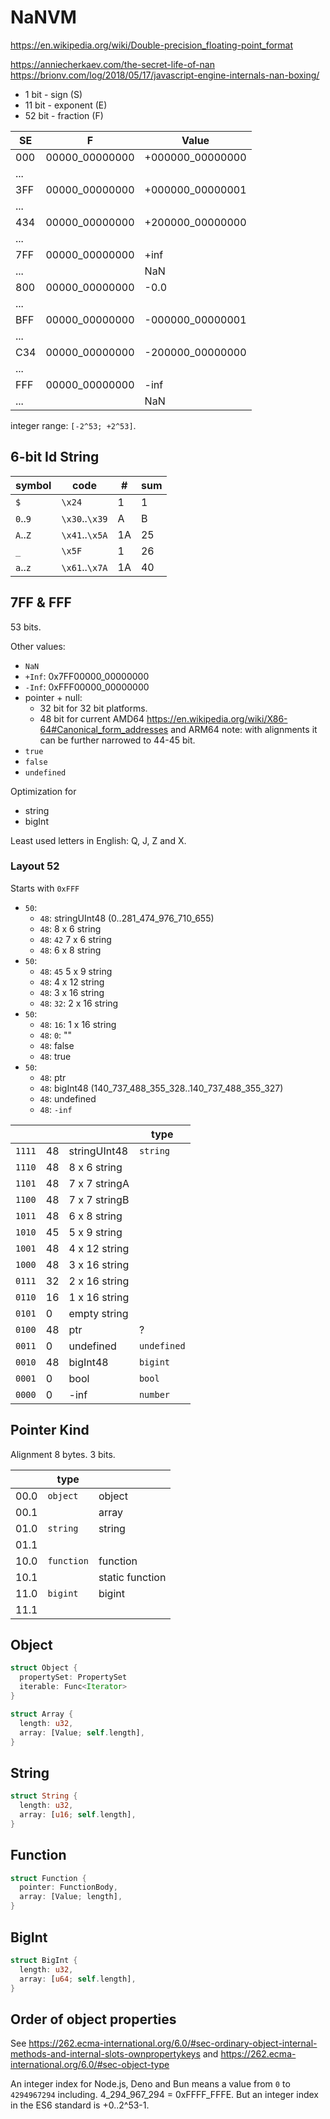 # NaNVM

https://en.wikipedia.org/wiki/Double-precision_floating-point_format

https://anniecherkaev.com/the-secret-life-of-nan
https://brionv.com/log/2018/05/17/javascript-engine-internals-nan-boxing/


- 1 bit - sign (S)
- 11 bit - exponent (E)
- 52 bit - fraction (F)

|SE |F             |Value           |
|---|--------------|----------------|
|000|00000_00000000|+000000_00000000|
|...|              |                |
|3FF|00000_00000000|+000000_00000001|
|...|              |                |
|434|00000_00000000|+200000_00000000|
|...|              |                |
|7FF|00000_00000000|+inf            |
|...|              |NaN             |
|800|00000_00000000|-0.0            |
|...|              |                |
|BFF|00000_00000000|-000000_00000001|
|...|              |                |
|C34|00000_00000000|-200000_00000000|
|...|              |                |
|FFF|00000_00000000|-inf            |
|...|              |NaN             |

integer range: `[-2^53; +2^53]`.

## 6-bit Id String

|symbol  |code          |# |sum|
|--------|--------------|--|---|
|`$`     |`\x24`        | 1|  1|
|`0`..`9`|`\x30`..`\x39`| A|  B|
|`A`..`Z`|`\x41`..`\x5A`|1A| 25|
|`_`     |`\x5F`        | 1| 26|
|`a`..`z`|`\x61`..`\x7A`|1A| 40|

## 7FF & FFF

53 bits.

Other values:

- `NaN`
- `+Inf`: 0x7FF00000_00000000
- `-Inf`: 0xFFF00000_00000000
- pointer + null:
  - 32 bit for 32 bit platforms.
  - 48 bit for current AMD64 https://en.wikipedia.org/wiki/X86-64#Canonical_form_addresses and ARM64
    note: with alignments it can be further narrowed to 44-45 bit.
- `true`
- `false`
- `undefined`

Optimization for
- string
- bigInt

Least used letters in English: Q, J, Z and X.

### Layout 52

Starts with `0xFFF`

- `50`:
  - `48`: stringUInt48 (0..281_474_976_710_655)
  - `48`: 8 x 6 string
  - `48`: `42` 7 x 6 string
  - `48`: 6 x 8 string
- `50`:
  - `48`: `45` 5 x 9 string
  - `48`: 4 x 12 string
  - `48`: 3 x 16 string
  - `48`: `32`: 2 x 16 string
- `50`:
  - `48`: `16`: 1 x 16 string
  - `48`: `0`: ""
  - `48`: false
  - `48`: true
- `50`:
  - `48`: ptr
  - `48`: bigInt48 (140_737_488_355_328..140_737_488_355_327)
  - `48`: undefined
  - `48`: `-inf`

|      |  |             |type       |
|------|--|-------------|-----------|
|`1111`|48|stringUInt48 |`string`   |
|`1110`|48|8 x 6 string |           |
|`1101`|48|7 x 7 stringA|           |
|`1100`|48|7 x 7 stringB|           |
|`1011`|48|6 x 8 string |           |
|`1010`|45|5 x 9 string |           |
|`1001`|48|4 x 12 string|           |
|`1000`|48|3 x 16 string|           |
|`0111`|32|2 x 16 string|           |
|`0110`|16|1 x 16 string|           |
|`0101`| 0|empty string |           |
|`0100`|48|ptr          |?          |
|`0011`| 0|undefined    |`undefined`|
|`0010`|48|bigInt48     |`bigint`   |
|`0001`| 0|bool         |`bool`     |
|`0000`| 0|-inf         |`number`   |

## Pointer Kind

Alignment 8 bytes. 3 bits.

|    |type      |               |
|----|----------|---------------|
|00.0|`object`  |object         |
|00.1|          |array          |
|01.0|`string`  |string         |
|01.1|          |               |
|10.0|`function`|function       |
|10.1|          |static function|
|11.0|`bigint`  |bigint         |
|11.1|          |               |

## Object

```rust
struct Object {
  propertySet: PropertySet
  iterable: Func<Iterator>
}

struct Array {
  length: u32,
  array: [Value; self.length],
}
```

## String

```rust
struct String {
  length: u32,
  array: [u16; self.length],
}
```

## Function

```rust
struct Function {
  pointer: FunctionBody,
  array: [Value; length],
}
```

## BigInt

```rust
struct BigInt {
  length: u32,
  array: [u64; self.length],
}
```

## Order of object properties

See https://262.ecma-international.org/6.0/#sec-ordinary-object-internal-methods-and-internal-slots-ownpropertykeys and https://262.ecma-international.org/6.0/#sec-object-type

An integer index for Node.js, Deno and Bun means a value from `0` to `4294967294` including. 4_294_967_294 = 0xFFFF_FFFE. But an integer index in the ES6 standard is +0..2^53-1.

